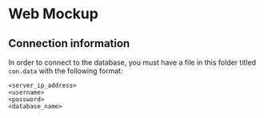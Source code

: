 # Web Mockup
## Connection information
In order to connect to the database, you must have a file in this folder titled `con.data` with the following format:

```
<server_ip_address>
<username>
<password>
<database_name>
```
